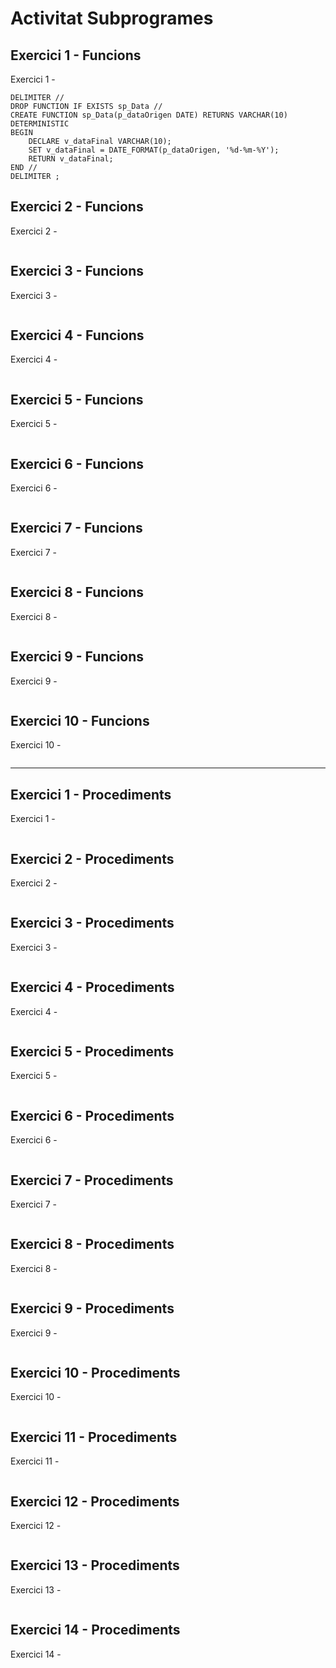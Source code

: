 # Activitat Subprogrames

## Exercici 1 -  Funcions 
Exercici 1 -

```mysql
DELIMITER //
DROP FUNCTION IF EXISTS sp_Data //
CREATE FUNCTION sp_Data(p_dataOrigen DATE) RETURNS VARCHAR(10) DETERMINISTIC
BEGIN
    DECLARE v_dataFinal VARCHAR(10);
    SET v_dataFinal = DATE_FORMAT(p_dataOrigen, '%d-%m-%Y');
    RETURN v_dataFinal;
END //
DELIMITER ;
```

## Exercici 2 -  Funcions 
Exercici 2 -  

```mysql

```

## Exercici 3 -  Funcions 
Exercici 3 - 

```mysql

```

## Exercici 4 -  Funcions 
Exercici 4 - 

```mysql

```

## Exercici 5 -  Funcions 
Exercici 5 - 

```mysql

```

## Exercici 6 -  Funcions 
Exercici 6 - 

```mysql

```

## Exercici 7 -  Funcions 
Exercici 7 - 

```mysql

```

## Exercici 8 -  Funcions 
Exercici 8 - 

```mysql

```

## Exercici 9 -  Funcions 
Exercici 9 - 

```mysql

```

## Exercici 10 -  Funcions 
Exercici 10 - 

```mysql

```

***

## Exercici 1 - Procediments

Exercici 1 - 

```mysql

```

## Exercici 2 - Procediments
Exercici 2 -

```mysql

```

## Exercici 3 - Procediments
Exercici 3 -

```mysql

```

## Exercici 4 - Procediments
Exercici 4 -

```mysql

```

## Exercici 5 - Procediments
Exercici 5 -

```mysql

```

## Exercici 6 - Procediments
Exercici 6 -

```mysql

```

## Exercici 7 - Procediments
Exercici 7 -

```mysql

```

## Exercici 8 - Procediments
Exercici 8 -

```mysql

```

## Exercici 9 - Procediments
Exercici 9 -

```mysql

```
## Exercici 10 - Procediments
Exercici 10 -

```mysql

```

## Exercici 11 - Procediments
Exercici 11 -

```mysql

```

## Exercici 12 - Procediments
Exercici 12 -

```mysql

```

## Exercici 13 - Procediments
Exercici 13 -

```mysql

```

## Exercici 14 - Procediments
Exercici 14 -

```mysql

```
